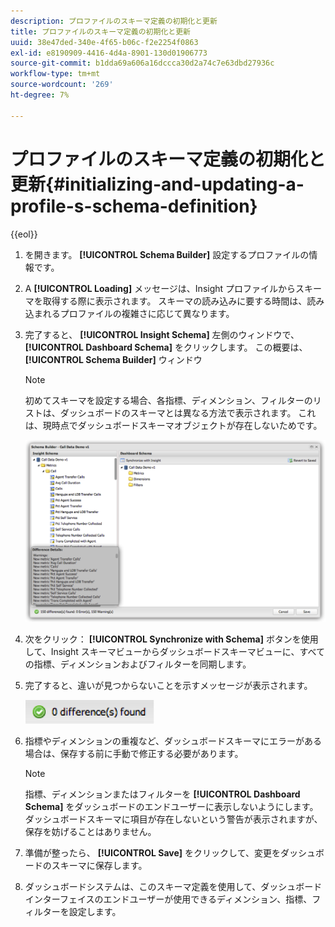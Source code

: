 ```yaml
---
description: プロファイルのスキーマ定義の初期化と更新
title: プロファイルのスキーマ定義の初期化と更新
uuid: 38e47ded-340e-4f65-b06c-f2e2254f0863
exl-id: e8190909-4416-4d4a-8901-130d01906773
source-git-commit: b1dda69a606a16dccca30d2a74c7e63dbd27936c
workflow-type: tm+mt
source-wordcount: '269'
ht-degree: 7%

---
```


# プロファイルのスキーマ定義の初期化と更新{#initializing-and-updating-a-profile-s-schema-definition}

{{eol}}

1. を開きます。 **[!UICONTROL Schema Builder]** 設定するプロファイルの情報です。
1. A **[!UICONTROL Loading]** メッセージは、Insight プロファイルからスキーマを取得する際に表示されます。 スキーマの読み込みに要する時間は、読み込まれるプロファイルの複雑さに応じて異なります。
1. 完了すると、 **[!UICONTROL Insight Schema]** 左側のウィンドウで、 **[!UICONTROL Dashboard Schema]** をクリックします。 この概要は、 **[!UICONTROL Schema Builder]** ウィンドウ

   >[!NOTE]
   >
   >初めてスキーマを設定する場合、各指標、ディメンション、フィルターのリストは、ダッシュボードのスキーマとは異なる方法で表示されます。 これは、現時点でダッシュボードスキーマオブジェクトが存在しないためです。

   ![](assets/schema_builder2.png)

1. 次をクリック： **[!UICONTROL Synchronize with Schema]** ボタンを使用して、Insight スキーマビューからダッシュボードスキーマビューに、すべての指標、ディメンションおよびフィルターを同期します。
1. 完了すると、違いが見つからないことを示すメッセージが表示されます。

   ![](assets/diff_found.png)

1. 指標やディメンションの重複など、ダッシュボードスキーマにエラーがある場合は、保存する前に手動で修正する必要があります。

   >[!NOTE]
   >
   >指標、ディメンションまたはフィルターを **[!UICONTROL Dashboard Schema]** をダッシュボードのエンドユーザーに表示しないようにします。 ダッシュボードスキーマに項目が存在しないという警告が表示されますが、保存を妨げることはありません。

1. 準備が整ったら、 **[!UICONTROL Save]** をクリックして、変更をダッシュボードのスキーマに保存します。
1. ダッシュボードシステムは、このスキーマ定義を使用して、ダッシュボードインターフェイスのエンドユーザーが使用できるディメンション、指標、フィルターを設定します。
